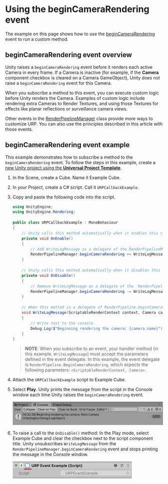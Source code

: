 # Using the beginCameraRendering event

The example on this page shows how to use the [beginCameraRendering](https://docs.unity3d.com/ScriptReference/Rendering.RenderPipelineManager-beginCameraRendering.html) event to run a custom method.

## beginCameraRendering event overview

Unity raises a `beginCameraRendering` event before it renders each active Camera in every frame. If a Camera is inactive (for example, if the __Camera__ component checkbox is cleared on a Camera GameObject), Unity does not raise a `beginCameraRendering` event for this Camera.

When you subscribe a method to this event, you can execute custom logic before Unity renders the Camera. Examples of custom logic include rendering extra Cameras to Render Textures, and using those Textures for effects like planar reflections or surveillance camera views.

Other events in the [RenderPipelineManager](https://docs.unity3d.com/ScriptReference/Rendering.RenderPipelineManager.html) class provide more ways to customize URP. You can also use the principles described in this article with those events.

## beginCameraRendering event example

This example demonstrates how to subscribe a method to the `beginCameraRendering` event.
To follow the steps in this example, create a [new Unity project using the __Universal Project Template__](https://docs.unity3d.com/Packages/com.unity.render-pipelines.danbaidong@8.0/manual/creating-a-new-project-with-urp.html).

1. In the Scene, create a Cube. Name it Example Cube.
2. In your Project, create a C# script. Call it `URPCallbackExample`.
3. Copy and paste the following code into the script.
    ```C#
    using UnityEngine;
    using UnityEngine.Rendering;

    public class URPCallbackExample : MonoBehaviour
    {
        // Unity calls this method automatically when it enables this component
        private void OnEnable()
        {
            // Add WriteLogMessage as a delegate of the RenderPipelineManager.beginCameraRendering event
            RenderPipelineManager.beginCameraRendering += WriteLogMessage;
        }

        // Unity calls this method automatically when it disables this component
        private void OnDisable()
        {
            // Remove WriteLogMessage as a delegate of the  RenderPipelineManager.beginCameraRendering event
            RenderPipelineManager.beginCameraRendering -= WriteLogMessage;
        }

        // When this method is a delegate of RenderPipeline.beginCameraRendering event, Unity calls this method every time it raises the beginCameraRendering event
        void WriteLogMessage(ScriptableRenderContext context, Camera camera)
        {
            // Write text to the console
            Debug.Log($"Beginning rendering the camera: {camera.name}");
        }
    }
    ```
    > **NOTE**: When you subscribe to an event, your handler method (in this example, `WriteLogMessage`) must accept the parameters defined in the event delegate. In this example, the event delegate is `RenderPipeline.BeginCameraRendering`, which expects the following parameters: `<ScriptableRenderContext, Camera>`.

4. Attach the `URPCallbackExample` script to Example Cube.

5. Select __Play__. Unity prints the message from the script in the Console window each time Unity raises the `beginCameraRendering` event.

    ![Unity prints log message in console.](Images/customizing-urp/log-message-in-console.png)

6. To raise a call to the `OnDisable()` method: In the Play mode, select Example Cube and clear the checkbox next to the script component title. Unity unsubscribes `WriteLogMessage` from the `RenderPipelineManager.beginCameraRendering` event and stops printing the message in the Console window.

    ![Deactivate the script component. Clear the checkbox next to the script component title.](Images/customizing-urp/deactivate-script-component.png)
